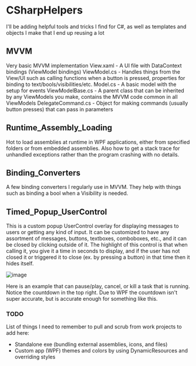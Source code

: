 # CSharpHelpers
I'll be adding helpful tools and tricks I find for C#, as well as templates and objects I make that I end up reusing a lot




## MVVM

Very basic MVVM implementation
View.xaml - A UI file with DataContext bindings (ViewModel bindings)
ViewModel.cs - Handles things from the View/UI such as calling functions when a button is pressed, properties for binding to text/bools/visibilities/etc.
Model.cs - A basic model with the setup for events
ViewModelBase.cs - A parent class that can be inherited by any ViewModels you make, contains the MVVM code common in all ViewModels
DelegateCommand.cs - Object for making commands (usually button presses) that can pass in parameters


## Runtime_Assembly_Loading

Hot to load assemblies at runtime in WPF applications, either from specified folders or from embedded assemblies.  Also how to get a stack trace for unhandled exceptions rather than the program crashing with no details.


## Binding_Converters

A few binding converters I regularly use in MVVM.  They help with things such as binding a bool when a Visibility is needed.


## Timed_Popup_UserControl

This is a custom popup UserControl overlay for displaying messages to users or getting any kind of input.  It can be customized to have any assortment of messages, buttons, textboxes, comboboxes, etc., and it can be closed by clicking outside of it.  The highlight of this control is that when calling it, you give it a time in seconds to display, and if the user has not closed it or triggered it to close (ex. by pressing a button) in that time then it hides itself.

![image](https://user-images.githubusercontent.com/44383003/111663343-f1d14000-87cd-11eb-935e-f070b5207701.png)

Here is an example that can pause/play, cancel, or kill a task that is running.  Notice the countdown in the top right.  Due to WPF the countdown isn't super accurate, but is accurate enough for something like this.


### TODO

List of things I need to remember to pull and scrub from work projects to add here:
 - Standalone exe (bundling external assemblies, icons, and files)
 - Custom app (WPF) themes and colors by using DynamicResources and overriding styles
